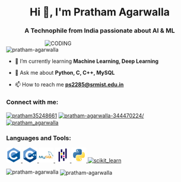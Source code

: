 <h1 align="center">Hi 👋, I'm Pratham Agarwalla</h1>
<h3 align="center">A Technophile from India passionate about AI & ML</h3>

<img align="right" alt="CODING" width="400" src="https://miro.medium.com/v2/resize:fit:1400/1*4fNBO_UDYEVxM0E5T2FyJQ.gif">

<p align="left"> <img src="https://komarev.com/ghpvc/?username=pratham-agarwalla&label=Profile%20views&color=0e75b6&style=flat" alt="pratham-agarwalla" /> </p>

- 🌱 I’m currently learning **Machine Learning, Deep Learning**

- 💬 Ask me about **Python, C, C++, MySQL**

- 📫 How to reach me **ps2285@srmist.edu.in**

<h3 align="left">Connect with me:</h3>
<p align="left">
<a href="https://twitter.com/pratham35248661" target="blank"><img align="center" src="https://raw.githubusercontent.com/rahuldkjain/github-profile-readme-generator/master/src/images/icons/Social/twitter.svg" alt="pratham35248661" height="30" width="40" /></a>
<a href="https://linkedin.com/in/pratham-agarwalla-344470224/" target="blank"><img align="center" src="https://raw.githubusercontent.com/rahuldkjain/github-profile-readme-generator/master/src/images/icons/Social/linked-in-alt.svg" alt="pratham-agarwalla-344470224/" height="30" width="40" /></a>
<a href="https://instagram.com/pratham_agarwalla" target="blank"><img align="center" src="https://raw.githubusercontent.com/rahuldkjain/github-profile-readme-generator/master/src/images/icons/Social/instagram.svg" alt="pratham_agarwalla" height="30" width="40" /></a>
</p>

<h3 align="left">Languages and Tools:</h3>
<p align="left"> <a href="https://www.cprogramming.com/" target="_blank" rel="noreferrer"> <img src="https://raw.githubusercontent.com/devicons/devicon/master/icons/c/c-original.svg" alt="c" width="40" height="40"/> </a> <a href="https://www.w3schools.com/cpp/" target="_blank" rel="noreferrer"> <img src="https://raw.githubusercontent.com/devicons/devicon/master/icons/cplusplus/cplusplus-original.svg" alt="cplusplus" width="40" height="40"/> </a> <a href="https://www.mysql.com/" target="_blank" rel="noreferrer"> <img src="https://raw.githubusercontent.com/devicons/devicon/master/icons/mysql/mysql-original-wordmark.svg" alt="mysql" width="40" height="40"/> </a> <a href="https://pandas.pydata.org/" target="_blank" rel="noreferrer"> <img src="https://raw.githubusercontent.com/devicons/devicon/2ae2a900d2f041da66e950e4d48052658d850630/icons/pandas/pandas-original.svg" alt="pandas" width="40" height="40"/> </a> <a href="https://www.python.org" target="_blank" rel="noreferrer"> <img src="https://raw.githubusercontent.com/devicons/devicon/master/icons/python/python-original.svg" alt="python" width="40" height="40"/> </a> <a href="https://scikit-learn.org/" target="_blank" rel="noreferrer"> <img src="https://upload.wikimedia.org/wikipedia/commons/0/05/Scikit_learn_logo_small.svg" alt="scikit_learn" width="40" height="40"/> </a> </p>

<p><img align="left" src="https://github-readme-stats.vercel.app/api/top-langs?username=pratham-agarwalla&show_icons=true&locale=en&layout=compact" alt="pratham-agarwalla" /></p>

<p>&nbsp;<img align="center" src="https://github-readme-stats.vercel.app/api?username=pratham-agarwalla&show_icons=true&locale=en" alt="pratham-agarwalla" /></p>


